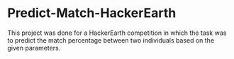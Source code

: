 # Predict-Match-HackerEarth
This project was done for a HackerEarth competition in which the task was to predict the match percentage between two individuals based on the given parameters.
